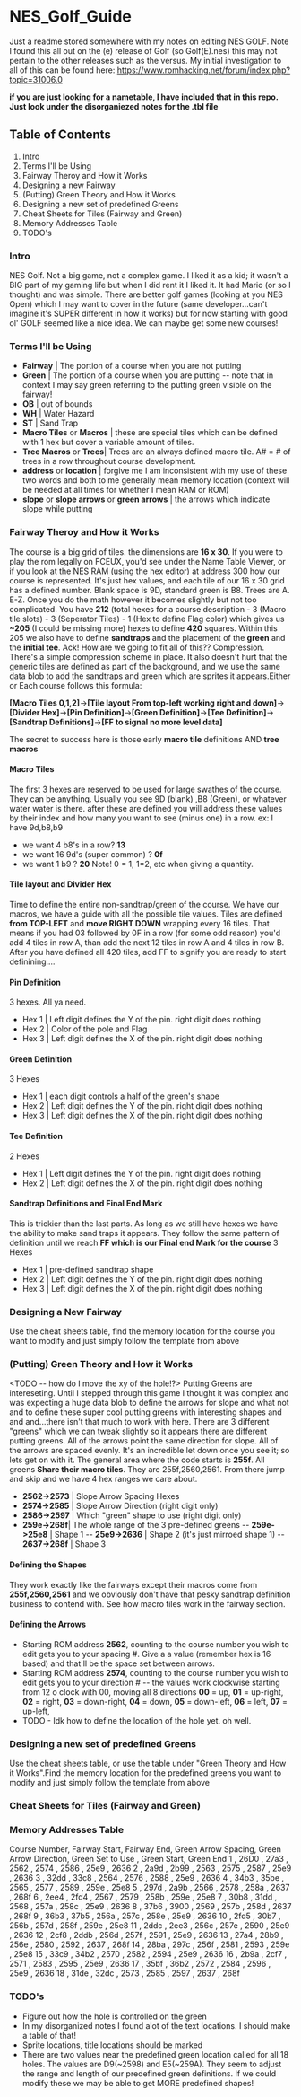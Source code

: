 # NES_Golf_Guide
Just a readme stored somewhere with my notes on editing NES GOLF.
Note I found this all out on the (e) release of Golf (so Golf(E).nes) this may not pertain to the other releases such as the versus.
My initial investigation to all of this can be found here:
https://www.romhacking.net/forum/index.php?topic=31006.0

**if you are just looking for a nametable, I have included that in this repo. Just look under the disorganiezed notes for the .tbl file**

## Table of Contents
1. Intro
2. Terms I'll be Using
3. Fairway Theroy and How it Works
4. Designing a new Fairway
5. (Putting) Green Theory and How it Works
6. Designing a new set of predefined Greens
7. Cheat Sheets for Tiles (Fairway and Green)
8. Memory Addresses Table
9. TODO's

### Intro
NES Golf. Not a big game, not a complex game. I liked it as a kid; it wasn't a BIG part of my gaming life but when I did rent it I liked it. It had Mario (or so I thought) and was simple.
There are better golf games (looking at you NES Open) which I may want to cover in the future (same developer...can't imagine it's SUPER different in how it works) but for now starting with good ol' GOLF seemed like a nice idea. We can maybe get some new courses!

### Terms I'll be Using
- **Fairway** | The portion of a course when you are not putting
- **Green** | The portion of a course when you are putting
-- note that in context I may say green referring to the putting green visible on the fairway!
- **OB** | out of bounds
- **WH** | Water Hazard
- **ST** | Sand Trap
- **Macro Tiles** or **Macros** | these are special tiles which can be defined with 1 hex but cover a variable amount of tiles.
- **Tree Macros** or **Trees**| Trees are an always defined macro tile. A# = # of trees in a row throughout course development.
- **address** or **location** | forgive me I am inconsistent with my use of these two words and both to me generally mean memory location (context will be needed at all times for whether I mean RAM or ROM)
- **slope** or **slope arrows** or **green arrows** | the arrows which indicate slope while putting

### Fairway Theroy and How it Works
The course is a big grid of tiles. the dimensions are **16 x 30**.
If you were to play the rom legally on FCEUX, you'd see under the Name Table Viewer, or if you look at the NES RAM (using the hex editor) at address 300 how our course is represented. It's just hex values, and each tile of our 16 x 30 grid has a defined number. Blank space is 9D, standard green is B8. Trees are A<something>. E-Z.
 Once you do the math however it becomes slightly but not too complicated. You have **212** (total hexes for a course description - 3 (Macro tile slots) - 3 (Seperator Tiles) - 1 (Hex to define Flag color) which gives us **~205** (I could be missing more) hexes to define **420** squares. Within this 205 we also have to define **sandtraps** and the placement of the **green** and the **initial tee**. Ack! How are we going to fit all of this??
 Compression. There's a simple compression scheme in place. It also doesn't hurt that the generic tiles are defined as part of the background, and we use the same data blob to add the sandtraps and green which are sprites it appears.Either or
 Each course follows this formula:
 
 **[Macro Tiles 0,1,2]**->**[Tile layout From top-left working right and down]**->**[Divider Hex]**->**[Pin Definition]**->**[Green Definition]**->**[Tee Definition]**->**[Sandtrap Definitions]**->**[FF to signal no more level data]**
 
The secret to success here is those early **macro tile** definitions AND **tree macros**

#### Macro Tiles
The first 3 hexes are reserved to be used for large swathes of the course. They can be anything. Usually you see 9D (blank) ,B8 (Green), or whatever water water is there.
after these are defined you will address these values by their index and how many you want to see (minus one) in a row.
ex: I have 9d,b8,b9
- we want 4 b8's in a row? **13**
- we want 16 9d's (super common) ? **0f**
- we want 1 b9 ? **20**
Note! 0 = 1, 1=2, etc when giving a quantity.

#### Tile layout and Divider Hex
Time to define the entire non-sandtrap/green of the course. We have our macros, we have a guide with all the possible tile values.
Tiles are defined **from TOP-LEFT** and **move RIGHT DOWN** wrapping every 16 tiles. That means if you had 03 followed by 0F in a row (for some odd reason) you'd add 4 tiles in row A, than add the next 12 tiles in row A and 4 tiles in row B.
After you have defined all 420 tiles, add FF to signify you are ready to start definining....

#### Pin Definition
3 hexes. All ya need.
- Hex 1 | Left digit defines the Y of the pin. right digit does nothing
- Hex 2 | Color of the pole and Flag
- Hex 3 | Left digit defines the X of the pin. right digit does nothing

#### Green Definition
3 Hexes
- Hex 1 | each digit controls a half of the green's shape
- Hex 2 | Left digit defines the Y of the pin. right digit does nothing
- Hex 3 | Left digit defines the X of the pin. right digit does nothing

#### Tee Definition
2 Hexes
- Hex 1 | Left digit defines the Y of the pin. right digit does nothing
- Hex 2 | Left digit defines the X of the pin. right digit does nothing

#### Sandtrap Definitions and Final End Mark
This is trickier than the last parts. As long as we still have hexes we have the ability to make sand traps it appears.
They follow the same pattern of definition until we reach **FF which is our Final end Mark for the course**
3 Hexes
- Hex 1 | pre-defined sandtrap shape
- Hex 2 | Left digit defines the Y of the pin. right digit does nothing
- Hex 3 | Left digit defines the X of the pin. right digit does nothing

### Designing a New Fairway
Use the cheat sheets table, find the memory location for the course you want to modify and just simply follow the template from above
 
### (Putting) Green Theory and How it Works
<TODO -- how do I move the xy of the hole!?>
Putting Greens are intereseting. Until I stepped through this game I thought it was complex and was expecting a huge data blob to define the arrows for slope and what not and to define these super cool putting greens  with interesting shapes and and and...there isn't that much to work with here.
There are 3 different "greens" which we can tweak slightly so it appears there are different putting greens.
 All of the arrows point the same direction for slope. All of the arrows are spaced evenly. It's an incredible let down once you see it; so lets get on with it.
 The general area where the code starts is **255f**. All greens **Share their macro tiles**. They are 255f,2560,2561.
 From there jump and skip and we have 4 hex ranges we care about.
 - **2562->2573** | Slope Arrow Spacing Hexes
 - **2574->2585** | Slope Arrow Direction (right digit only)
 - **2586->2597** | Which "green" shape to use (right digit only)
 - **259e->268f**| The whole range of the 3 pre-defined greens
 -- **259e->25e8** | Shape 1
 -- **25e9->2636** | Shape 2 (it's just mirroed shape 1)
 -- **2637->268f** | Shape 3

#### Defining the Shapes
They work exactly like the fairways except their macros come from **255f,2560,2561** and we obviously don't have that pesky sandtrap definition business to contend with. See how macro tiles work in the fairway section.

#### Defining the Arrows
- Starting ROM address **2562**, counting to the course number you wish to edit gets you to your spacing #. Give a a value (remember hex is 16 based) and that'll be the space set between arrows.
- Starting ROM address **2574**, counting to the course number you wish to edit gets you to your direction #
-- the values work clockwise starting from 12 o clock with 00, moving all 8 directions
					**00** = up,
					**01** = up-right,
					**02** = right,
					**03** = down-right,
					**04** = down,
					**05** = down-left,
					**06** = left,
					**07** = up-left,
- TODO - Idk how to define the location of the hole yet. oh well.

### Designing a new set of predefined Greens
Use the cheat sheets table, or use the table under "Green Theory and How it Works".Find the memory location for the predefined greens you want to modify and just simply follow the template from above
 
### Cheat Sheets for Tiles (Fairway and Green)

### Memory Addresses Table
Course Number, Fairway Start, Fairway End, Green Arrow Spacing, Green Arrow Direction, Green Set to Use , Green Start, Green End
1            , 26D0         , 27a3       , 2562               , 2574                 , 2586             , 25e9       , 2636
2            , 2a9d         , 2b99       , 2563               , 2575                 , 2587             , 25e9       , 2636
3            , 32dd         , 33c8       , 2564               , 2576                 , 2588             , 25e9       , 2636
4            , 34b3         , 35be       , 2565               , 2577                 , 2589             , 259e       , 25e8
5            , 297d         , 2a9b       , 2566               , 2578                 , 258a             , 2637       , 268f
6            , 2ee4         , 2fd4       , 2567               , 2579                 , 258b             , 259e       , 25e8
7            , 30b8         , 31dd       , 2568               , 257a                 , 258c             , 25e9       , 2636
8            , 37b6         , 3900       , 2569               , 257b                 , 258d             , 2637       , 268f
9            , 36b3         , 37b5       , 256a               , 257c                 , 258e             , 25e9       , 2636
10           , 2fd5         , 30b7       , 256b               , 257d                 , 258f             , 259e       , 25e8
11           , 2ddc         , 2ee3       , 256c               , 257e                 , 2590             , 25e9       , 2636
12           , 2cf8         , 2ddb       , 256d               , 257f                 , 2591             , 25e9       , 2636
13           , 27a4         , 28b9       , 256e               , 2580                 , 2592             , 2637       , 268f
14           , 28ba         , 297c       , 256f               , 2581                 , 2593             , 259e       , 25e8
15           , 33c9         , 34b2       , 2570               , 2582                 , 2594             , 25e9       , 2636
16           , 2b9a         , 2cf7       , 2571               , 2583                 , 2595             , 25e9       , 2636
17           , 35bf         , 36b2       , 2572               , 2584                 , 2596             , 25e9       , 2636
18           , 31de         , 32dc       , 2573               , 2585                 , 2597             , 2637       , 268f
### TODO's
- Figure out how the hole is controlled on the green
- In my disorganized notes I found alot of the text locations. I should make a table of that!
- Sprite locations, title locations should be marked
- There are two values near the predefined green location called for all 18 holes. The values are D9(~2598) and E5(~259A). They seem to adjust the range and length of our predefined green definitions. If we could modify these we may be able to get MORE predefined shapes!






